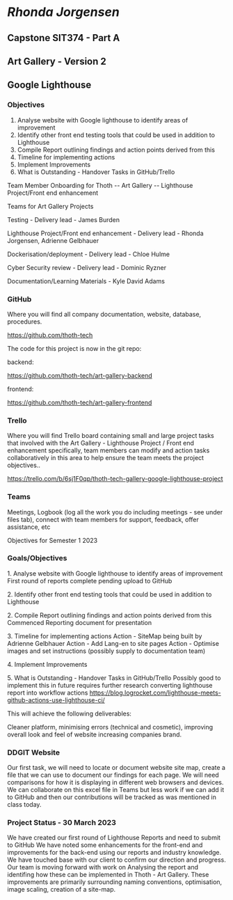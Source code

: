 # _Rhonda Jorgensen_

## Capstone SIT374 - Part A

## Art Gallery - Version 2

## Google Lighthouse

### Objectives

1. Analyse website with Google lighthouse to identify areas of improvement
2. Identify other front end testing tools that could be used in addition to Lighthouse
3. Compile Report outlining findings and action points derived from this
4. Timeline for implementing actions
5. Implement Improvements
6. What is Outstanding - Handover Tasks in GitHub/Trello

Team Member Onboarding for Thoth -- Art Gallery -- Lighthouse Project/Front end enhancement

Teams for Art Gallery Projects

Testing - Delivery lead - James Burden

Lighthouse Project/Front end enhancement - Delivery lead - Rhonda Jorgensen, Adrienne Gelbhauer

Dockerisation/deployment - Delivery lead - Chloe Hulme

Cyber Security review - Delivery lead - Dominic Ryzner

Documentation/Learning Materials - Kyle David Adams

### GitHub

Where you will find all company documentation, website, database, procedures.

<https://github.com/thoth-tech>

The code for this project is now in the git repo:

backend:

<https://github.com/thoth-tech/art-gallery-backend>

frontend:

<https://github.com/thoth-tech/art-gallery-frontend>

### Trello

Where you will find Trello board containing small and large project tasks that involved with the Art
Gallery - Lighthouse Project / Front end enhancement specifically, team members can modify and
action tasks collaboratively in this area to help ensure the team meets the project objectives..

<https://trello.com/b/6sj1F0qp/thoth-tech-gallery-google-lighthouse-project>

### Teams

Meetings, Logbook (log all the work you do including meetings - see under files tab), connect with
team members for support, feedback, offer assistance, etc

Objectives for Semester 1 2023

### Goals/Objectives

1\. Analyse website with Google lighthouse to identify areas of improvement First round of reports
complete pending upload to GitHub

2\. Identify other front end testing tools that could be used in addition to Lighthouse

2\. Compile Report outlining findings and action points derived from this Commenced Reporting
document for presentation

3\. Timeline for implementing actions Action - SiteMap being built by Adrienne Gelbhauer Action -
Add Lang-en to site pages Action - Optimise images and set instructions (possibly supply to
documentation team)

4\. Implement Improvements

5\. What is Outstanding - Handover Tasks in GitHub/Trello Possibly good to implement this in future
requires further research converting lighthouse report into workflow actions
<https://blog.logrocket.com/lighthouse-meets-github-actions-use-lighthouse-ci/>

This will achieve the following deliverables:

Cleaner platform, minimising errors (technical and cosmetic), improving overall look and feel of
website increasing companies brand.

### DDGIT Website

Our first task, we will need to locate or document website site map, create a file that we can use
to document our findings for each page. We will need comparisons for how it is displaying in
different web browsers and devices. We can collaborate on this excel file in Teams but less work if
we can add it to GitHub and then our contributions will be tracked as was mentioned in class today.

### Project Status - 30 March 2023

We have created our first round of Lighthouse Reports and need to submit to GitHub We have noted
some enhancements for the front-end and improvements for the back-end using our reports and industry
knowledge. We have touched base with our client to confirm our direction and progress. Our team is
moving forward with work on Analysing the report and identifing how these can be implemented in
Thoth - Art Gallery. These improvements are primarily surrounding naming conventions, optimisation,
image scaling, creation of a site-map.
